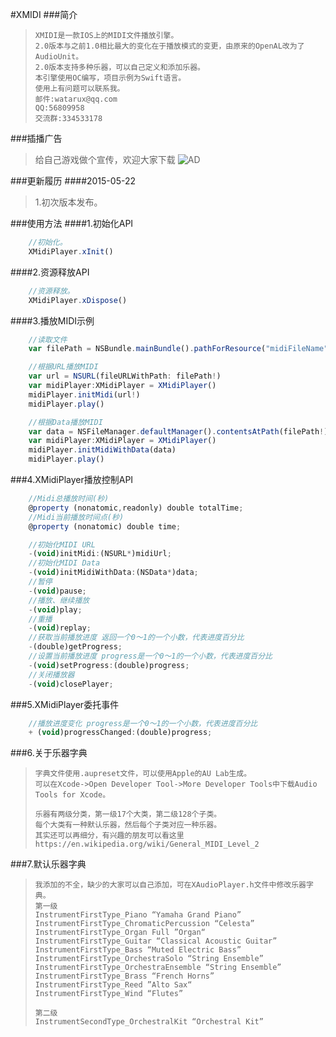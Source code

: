 #XMIDI
###简介

>     XMIDI是一款IOS上的MIDI文件播放引擎。 	
>     2.0版本与之前1.0相比最大的变化在于播放模式的变更，由原来的OpenAL改为了AudioUnit。
>     2.0版本支持多种乐器，可以自己定义和添加乐器。
>     本引擎使用OC编写，项目示例为Swift语言。
>     使用上有问题可以联系我。
>     邮件:watarux@qq.com
>     QQ:56809958    
>     交流群:334533178

###插播广告
>   给自己游戏做个宣传，欢迎大家下载
>![AD](http://git.oschina.net/uploads/images/2015/0519/002155_e5b0be86_21807.jpeg "AD")

###更新履历
####2015-05-22
>1.初次版本发布。

###使用方法
####1.初始化API
```javascript
    //初始化。
    XMidiPlayer.xInit()
```

####2.资源释放API
```javascript
    //资源释放。
    XMidiPlayer.xDispose()
```

####3.播放MIDI示例
```javascript
    //读取文件
    var filePath = NSBundle.mainBundle().pathForResource("midiFileName", ofType: "mid")

    //根据URL播放MIDI
    var url = NSURL(fileURLWithPath: filePath!)
    var midiPlayer:XMidiPlayer = XMidiPlayer()
    midiPlayer.initMidi(url!)
    midiPlayer.play()

    //根据Data播放MIDI
    var data = NSFileManager.defaultManager().contentsAtPath(filePath!)
    var midiPlayer:XMidiPlayer = XMidiPlayer()
    midiPlayer.initMidiWithData(data)
    midiPlayer.play()
```

###4.XMidiPlayer播放控制API
```javascript
    //Midi总播放时间(秒)
    @property (nonatomic,readonly) double totalTime;
    //Midi当前播放时间点(秒)
    @property (nonatomic) double time;

    //初始化MIDI URL
    -(void)initMidi:(NSURL*)midiUrl;
    //初始化MIDI Data
    -(void)initMidiWithData:(NSData*)data;
    //暂停
    -(void)pause;
    //播放、继续播放
    -(void)play;
    //重播
    -(void)replay;
    //获取当前播放进度 返回一个0～1的一个小数，代表进度百分比
    -(double)getProgress;
    //设置当前播放进度 progress是一个0～1的一个小数，代表进度百分比
    -(void)setProgress:(double)progress;
    //关闭播放器
    -(void)closePlayer;
```

###5.XMidiPlayer委托事件
```javascript
    //播放进度变化 progress是一个0～1的一个小数，代表进度百分比
    + (void)progressChanged:(double)progress;
```

###6.关于乐器字典



>     字典文件使用.aupreset文件，可以使用Apple的AU Lab生成。
>     可以在Xcode->Open Developer Tool->More Developer Tools中下载Audio Tools for Xcode。
> 
>     乐器有两级分类，第一级17个大类，第二级128个子类。
>     每个大类有一种默认乐器，然后每个子类对应一种乐器。
>     其实还可以再细分，有兴趣的朋友可以看这里https://en.wikipedia.org/wiki/General_MIDI_Level_2

###7.默认乐器字典


>     我添加的不全，缺少的大家可以自己添加，可在XAudioPlayer.h文件中修改乐器字典。
>     第一级
>     InstrumentFirstType_Piano “Yamaha Grand Piano”
>     InstrumentFirstType_ChromaticPercussion “Celesta”
>     InstrumentFirstType_Organ Full ”Organ“
>     InstrumentFirstType_Guitar “Classical Acoustic Guitar”
>     InstrumentFirstType_Bass “Muted Electric Bass”
>     InstrumentFirstType_OrchestraSolo “String Ensemble”
>     InstrumentFirstType_OrchestraEnsemble “String Ensemble”
>     InstrumentFirstType_Brass “French Horns”
>     InstrumentFirstType_Reed ”Alto Sax“
>     InstrumentFirstType_Wind “Flutes”
>     
>     第二级
>     InstrumentSecondType_OrchestralKit “Orchestral Kit”